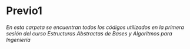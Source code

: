 # Previo1

_En esta carpeta se encuentran todos los códigos utilizados en la primera sesión del curso Estructuras Abstractas de Bases y Algoritmos para Ingeniería_
